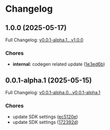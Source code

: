 # Changelog

## 1.0.0 (2025-05-17)

Full Changelog: [v0.0.1-alpha.1...v1.0.0](https://github.com/BetaMorfaSys/MorfaSys/compare/v0.0.1-alpha.1...v1.0.0)

### Chores

* **internal:** codegen related update ([1e3ed6b](https://github.com/BetaMorfaSys/MorfaSys/commit/1e3ed6b653dfa67156a4225dfc31600f9fe61f30))

## 0.0.1-alpha.1 (2025-05-15)

Full Changelog: [v0.0.1-alpha.0...v0.0.1-alpha.1](https://github.com/BetaMorfaSys/MorfaSys/compare/v0.0.1-alpha.0...v0.0.1-alpha.1)

### Chores

* update SDK settings ([ec5120e](https://github.com/BetaMorfaSys/MorfaSys/commit/ec5120e50b3ecfd445b4f804f91c35ac5e6faf1c))
* update SDK settings ([172392d](https://github.com/BetaMorfaSys/MorfaSys/commit/172392db053dda2b046aa7fdcbed96f1a4da1910))

